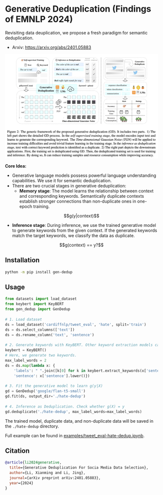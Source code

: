# Generative Deduplication (Findings of EMNLP 2024)

Revisiting data deuplication, we propose a fresh paradigm for semantic deduplication.

- Arxiv: https://arxiv.org/abs/2401.05883

![](./assets/framework.png)


**Core Idea:**

- Generative language models possess powerful language understanding capabilities. We use it for semantic deduplication.
- There are two crucial stages in generative deduplication:
  - **Memory stage**: The model learns the relationship between context and corresponding keywords. Semantically duplicate contexts establish stronger connections than non-duplicate ones in one-epoch training.

<p align="center">
  $$g(y|context)$$
</p>

  - **Inference stage**: During inference, we use the trained generative model to generate keywords from the given context. If the generated keywords match the target keywords, we classify the data as duplicate.

<p align="center">
  $$g(context) == y?$$
</p>


## Installation

```bash
python -m pip install gen-dedup
```

## Usage

```python
from datasets import load_dataset
from keybert import KeyBERT
from gen_dedup import GenDedup

# 1. Load dataset
ds = load_dataset('cardiffnlp/tweet_eval', 'hate', split='train')
ds = ds.select_columns(['text'])
ds = ds.rename_column('text', 'sentence')

# 2. Generate keywords with KeyBERT. Other keyword extraction models can also be used.
keybert = KeyBERT()
# Here, we generate two keywords.
max_label_words = 2
ds = ds.map(lambda x: {
    'labels': " ".join([k[0] for k in keybert.extract_keywords(x['sentence'].lower())[:max_label_words]]),
    'sentence': x['sentence'].lower()})

# 3. Fit the generative model to learn g(y|X)
gd = GenDedup('google/flan-t5-small')
gd.fit(ds, output_dir='./hate-dedup')

# 4. Inference as Deduplication. Check whether g(X) = y
gd.deduplicate('./hate-dedup', max_label_words=max_label_words)
```

The trained model, duplicate data, and non-duplicate data will be saved in the `./hate-dedup` directory.

Full example can be found in [examples/tweet_eval-hate-dedup.ipynb](./examples/tweet_eval-hate-dedup.ipynb).


## Citation

```bibtex
@article{li2024generative,
  title={Generative Deduplication For Socia Media Data Selection},
  author={Li, Xianming and Li, Jing},
  journal={arXiv preprint arXiv:2401.05883},
  year={2024}
}
```
